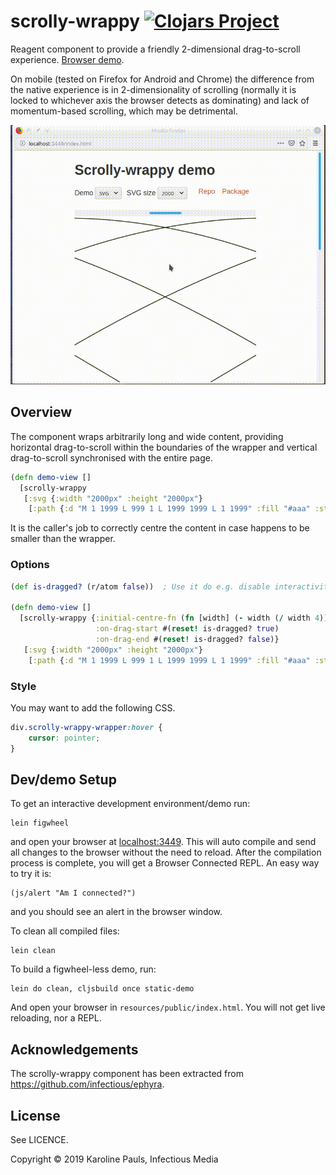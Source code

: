 # scrolly-wrappy [![Clojars Project](https://img.shields.io/clojars/v/scrolly-wrappy.svg)](https://clojars.org/scrolly-wrappy)

Reagent component to provide a friendly 2-dimensional drag-to-scroll experience. [Browser demo](https://karolinepauls.gitlab.io/scrolly-wrappy/).

On mobile (tested on Firefox for Android and Chrome) the difference from the native experience
is in 2-dimensionality of scrolling (normally it is locked to whichever axis the browser detects as
dominating) and lack of momentum-based scrolling, which may be detrimental.

![scrolly-wrappy in action](scrolly-wrappy.gif)

## Overview

The component wraps arbitrarily long and wide content, providing horizontal drag-to-scroll within
the boundaries of the wrapper and vertical drag-to-scroll synchronised with the entire page.

```clojure
(defn demo-view []
  [scrolly-wrappy
   [:svg {:width "2000px" :height "2000px"}
    [:path {:d "M 1 1999 L 999 1 L 1999 1999 L 1 1999" :fill "#aaa" :stroke "#333"}]]])
```

It is the caller's job to correctly centre the content in case happens to be smaller than the
wrapper.


### Options

```clojure
(def is-dragged? (r/atom false))  ; Use it do e.g. disable interactivity of dragged content.

(defn demo-view []
  [scrolly-wrappy {:initial-centre-fn (fn [width] (- width (/ width 4)))  ; Centre at 3/4.
                   :on-drag-start #(reset! is-dragged? true)
                   :on-drag-end #(reset! is-dragged? false)}
   [:svg {:width "2000px" :height "2000px"}
    [:path {:d "M 1 1999 L 999 1 L 1999 1999 L 1 1999" :fill "#aaa" :stroke "#333"}]]])
```

### Style

You may want to add the following CSS.

```css
div.scrolly-wrappy-wrapper:hover {
    cursor: pointer;
}
```

## Dev/demo Setup

To get an interactive development environment/demo run:

    lein figwheel

and open your browser at [localhost:3449](http://localhost:3449/).
This will auto compile and send all changes to the browser without the
need to reload. After the compilation process is complete, you will
get a Browser Connected REPL. An easy way to try it is:

    (js/alert "Am I connected?")

and you should see an alert in the browser window.

To clean all compiled files:

    lein clean

To build a figwheel-less demo, run:

    lein do clean, cljsbuild once static-demo

And open your browser in `resources/public/index.html`. You will not
get live reloading, nor a REPL. 

## Acknowledgements

The scrolly-wrappy component has been extracted from https://github.com/infectious/ephyra.

## License

See LICENCE.

Copyright © 2019 Karoline Pauls, Infectious Media
